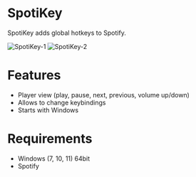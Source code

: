 # SpotiKey
SpotiKey adds global hotkeys to Spotify.

![SpotiKey-1](https://user-images.githubusercontent.com/39922364/126619052-c3344d53-38fd-4a69-9b07-1ccdab9a4927.png)  ![SpotiKey-2](https://user-images.githubusercontent.com/39922364/126619082-e4cad0bf-1664-4764-97a3-5a9c42b38867.png)

# Features

- Player view (play, pause, next, previous, volume up/down)
- Allows to change keybindings
- Starts with Windows

# Requirements

- Windows (7, 10, 11) 64bit
- Spotify
